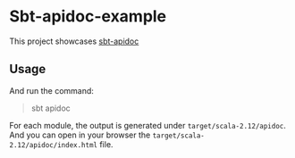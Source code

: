 # Sbt-apidoc-example

This project showcases [sbt-apidoc](https://github.com/valydia/sbt-apidoc)

## Usage 

And run the command:
>sbt apidoc

For each module, the output is generated under `target/scala-2.12/apidoc`. 
And you can open in your browser the `target/scala-2.12/apidoc/index.html` file.